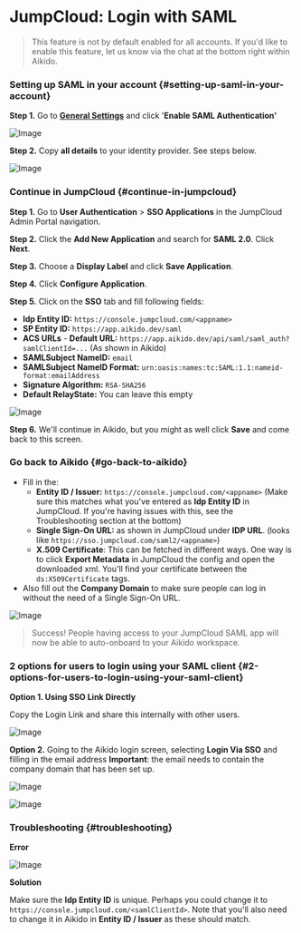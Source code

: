 # JumpCloud: Login with SAML 

> This feature is not by default enabled for all accounts. If you'd like to enable this feature, let us know via the chat at the bottom right within Aikido.

### Setting up SAML in your account {#setting-up-saml-in-your-account}

**Step 1.** Go to [**General Settings**](https://app.aikido.dev/settings/account) and click '**Enable SAML Authentication'**

![Image](https://ucarecdn.com/e1fd0c18-f548-4071-919d-67e1fac297ec/)

**Step 2.** Copy **all details** to your identity provider. See steps below.

![Image](https://ucarecdn.com/09a7d874-2d07-4f24-b41c-83eb4ae62a50/)

### Continue in JumpCloud {#continue-in-jumpcloud}

**Step 1.** Go to **User Authentication** &gt; **SSO Applications** in the JumpCloud Admin Portal navigation.

**Step 2.** Click the **Add New Application** and search for **SAML 2.0**. Click **Next**.

**Step 3.** Choose a **Display Label** and click **Save Application**.

**Step 4.** Click **Configure Application**.

**Step 5.** Click on the **SSO** tab and fill following fields:

- **Idp Entity ID:** `https://console.jumpcloud.com/<appname>`
- **SP Entity ID:** `https://app.aikido.dev/saml` 
- **ACS URLs** - **Default URL:** `https://app.aikido.dev/api/saml/saml_auth?samlClientId=...`  (As shown in Aikido)
- **SAMLSubject NameID:** `email` 
- **SAMLSubject NameID Format:** `urn:oasis:names:tc:SAML:1.1:nameid-format:emailAddress` 
- **Signature Algorithm:** `RSA-SHA256`
- **Default RelayState:** You can leave this empty

![Image](https://ucarecdn.com/05b8da4a-cc77-4099-856c-70e00b369a45/)

**Step 6.** We'll continue in Aikido, but you might as well click **Save** and come back to this screen.

### Go back to Aikido {#go-back-to-aikido}

- Fill in the:
  - **Entity ID / Issuer:** `https://console.jumpcloud.com/<appname>` (Make sure this matches what you've entered as **Idp Entity ID** in JumpCloud. If you're having issues with this, see the Troubleshooting section at the bottom)
  - **Single Sign-On URL:** as shown in JumpCloud under **IDP URL**. (looks like `https://sso.jumpcloud.com/saml2/<appname>`)
  - **X.509 Certificate**: This can be fetched in different ways. One way is to click **Export Metadata** in JumpCloud the config and open the downloaded xml. You'll find your certificate between the `ds:X509Certificate` tags.
- Also fill out the **Company Domain** to make sure people can log in without the need of a Single Sign-On URL.

![Image](https://ucarecdn.com/282cde57-79ed-4aab-bddb-bd4073327ee6/)

> Success! People having access to your JumpCloud SAML app will now be able to auto-onboard to your Aikido workspace.

### 2 options for users to login using your SAML client {#2-options-for-users-to-login-using-your-saml-client}

**Option 1. Using SSO Link Directly**

Copy the Login Link and share this internally with other users.

![Image](https://ucarecdn.com/13d717d7-9d5e-4dd1-ab34-4d5b6455f475/)

**Option 2.** Going to the Aikido login screen, selecting **Login Via SSO** and filling in the email address **Important**: the email needs to contain the company domain that has been set up.

![Image](https://ucarecdn.com/ca4791cb-4534-471c-8757-b2dc3ca7e569/)

![Image](https://ucarecdn.com/ff9dd4af-ca57-484d-aacb-ed9cbe5aad7d/)

### Troubleshooting {#troubleshooting}

**Error**

![Image](https://ucarecdn.com/5f7761f9-08db-4072-8559-0567d1bfc719/)

**Solution**

Make sure the **Idp Entity ID** is unique. Perhaps you could change it to `https://console.jumpcloud.com/<samlClientId>`. Note that you'll also need to change it in Aikido in **Entity ID / Issuer** as these should match.
